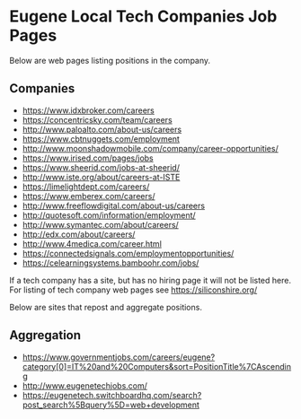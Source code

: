 # Eugene Local Tech Companies Job Pages

Below are web pages listing positions in the company.

## Companies
* https://www.idxbroker.com/careers
* https://concentricsky.com/team/careers
* http://www.paloalto.com/about-us/careers
* https://www.cbtnuggets.com/employment
* http://www.moonshadowmobile.com/company/career-opportunities/
* https://www.irised.com/pages/jobs
* https://www.sheerid.com/jobs-at-sheerid/
* http://www.iste.org/about/careers-at-ISTE
* https://limelightdept.com/careers/
* https://www.emberex.com/careers/
* http://www.freeflowdigital.com/about-us/careers
* http://quotesoft.com/information/employment/
* http://www.symantec.com/about/careers/
* http://edx.com/about/careers/
* http://www.4medica.com/career.html
* https://connectedsignals.com/employmentopportunities/
* https://celearningsystems.bamboohr.com/jobs/

If a tech company has a site, but has no hiring page it will not be listed here.
For listing of tech company web pages see https://siliconshire.org/

Below are sites that repost and aggregate positions.

## Aggregation
* https://www.governmentjobs.com/careers/eugene?category[0]=IT%20and%20Computers&sort=PositionTitle%7CAscending
* http://www.eugenetechjobs.com/
* https://eugenetech.switchboardhq.com/search?post_search%5Bquery%5D=web+development
